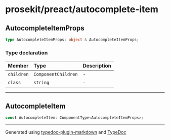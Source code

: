 # prosekit/preact/autocomplete-item

<a id="autocompleteitemprops" name="autocompleteitemprops"></a>

## AutocompleteItemProps

```ts
type AutocompleteItemProps: object & AutocompleteItemProps;
```

### Type declaration

| Member | Type | Description |
| :------ | :------ | :------ |
| `children` | `ComponentChildren` | - |
| `class` | `string` | - |

***

<a id="autocompleteitem" name="autocompleteitem"></a>

## AutocompleteItem

```ts
const AutocompleteItem: ComponentType<AutocompleteItemProps>;
```

***

Generated using [typedoc-plugin-markdown](https://www.npmjs.com/package/typedoc-plugin-markdown) and [TypeDoc](https://typedoc.org/)

